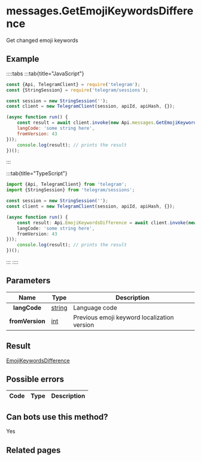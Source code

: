 # messages.GetEmojiKeywordsDifference

Get changed emoji keywords



## Example

::::tabs
:::tab{title="JavaScript"}
```js
const {Api, TelegramClient} = require('telegram');
const {StringSession} = require('telegram/sessions');

const session = new StringSession('');
const client = new TelegramClient(session, apiId, apiHash, {});

(async function run() {
    const result = await client.invoke(new Api.messages.GetEmojiKeywordsDifference({
    langCode: 'some string here',
    fromVersion: 43
}));
    console.log(result); // prints the result
})();
```
:::

:::tab{title="TypeScript"}
```ts
import {Api, TelegramClient} from 'telegram';
import {StringSession} from 'telegram/sessions';

const session = new StringSession('');
const client = new TelegramClient(session, apiId, apiHash, {});

(async function run() {
    const result: Api.EmojiKeywordsDifference = await client.invoke(new Api.messages.GetEmojiKeywordsDifference({
    langCode: 'some string here',
    fromVersion: 43
}));
    console.log(result); // prints the result
})();
```
:::
::::



## Parameters

| Name | Type | Description |
| :--: | ---- | ----------- |
| **langCode** | [string](https://core.telegram.org/type/string) | Language code 
| **fromVersion** | [int](https://core.telegram.org/type/int) | Previous emoji keyword localization version 


## Result

[EmojiKeywordsDifference](https://core.telegram.org/type/EmojiKeywordsDifference)



## Possible errors

| Code | Type | Description |
| :--: | ---- | ----------- |


## Can bots use this method?

Yes

## Related pages


